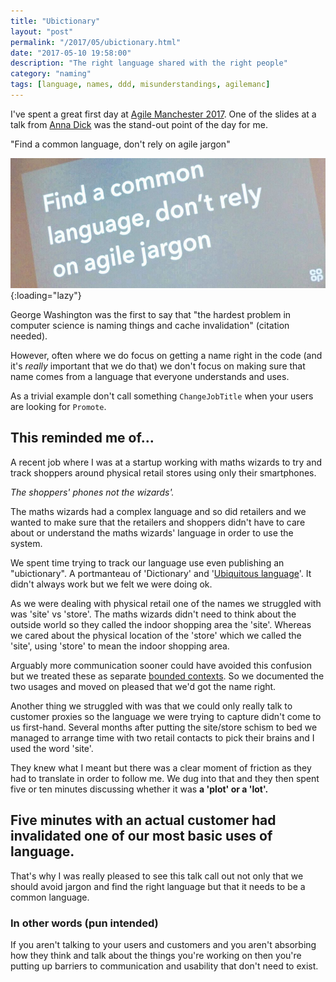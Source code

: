 ```yaml
---
title: "Ubictionary" 
layout: "post" 
permalink: "/2017/05/ubictionary.html" 
date: "2017-05-10 19:58:00"
description: "The right language shared with the right people"
category: "naming"
tags: [language, names, ddd, misunderstandings, agilemanc]
---
```

<!--alex ignore dick --->
I've spent a great first day at [Agile Manchester 2017](http://agilemanchester.net/2017/). One of the slides at a talk from [Anna Dick](https://twitter.com/Dixi_chick) was the stand-out point of the day for me.

"Find a common language, don't rely on agile jargon"

<!--more-->
<!--alex ignore dick --->
![slide from of Anna Dick and Co-Op Digital](/images/common-language.jpg){:loading="lazy"}

George Washington was the first to say that "the hardest problem in computer science is naming things and cache invalidation" (citation needed). 

However, often where we do focus on getting a name right in the code (and it's _really_ important that we do that) we don't focus on making sure that name comes from a language that everyone understands and uses. 

As a trivial example don't call something `ChangeJobTitle` when your users are looking for `Promote`.

## This reminded me of...

A recent job where I was at a startup working with maths wizards to try and track shoppers around physical retail stores using only their smartphones. 

_The shoppers' phones not the wizards'._ 

The maths wizards had a complex language and so did retailers and we wanted to make sure that the retailers and shoppers didn't have to care about or understand the maths wizards' language in order to use the system.

We spent time trying to track our language use even publishing an "ubictionary". A portmanteau of 'Dictionary' and '[Ubiquitous language](https://martinfowler.com/bliki/UbiquitousLanguage.html)'. It didn't always work but we felt we were doing ok.

As we were dealing with physical retail one of the names we struggled with was 'site' vs 'store'. The maths wizards didn't need to think about the outside world so they called the indoor shopping area the 'site'. Whereas we cared about the physical location of the 'store' which we called the 'site', using 'store' to mean the indoor shopping area.

Arguably more communication sooner could have avoided this confusion but we treated these as separate [bounded contexts](https://martinfowler.com/bliki/BoundedContext.html). So we documented the two usages and moved on pleased that we'd got the name right.

Another thing we struggled with was that we could only really talk to customer proxies so the language we were trying to capture didn't come to us first-hand. Several months after putting the site/store schism to bed we managed to arrange time with two retail contacts to pick their brains and I used the word 'site'.

They knew what I meant but there was a clear moment of friction as they had to translate in order to follow me. We dug into that and they then spent five or ten minutes discussing whether it was **a 'plot' or a 'lot'.**

## Five minutes with an actual customer had invalidated one of our most basic uses of language.

That's why I was really pleased to see this talk call out not only that we should avoid jargon and find the right language but that it needs to be a common language.

### In other words (pun intended)

If you aren't talking to your users and customers and you aren't absorbing how they think and talk about the things you're working on then you're putting up barriers to communication and usability that don't need to exist.
